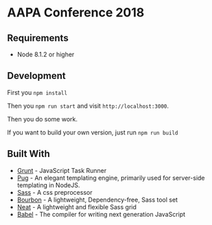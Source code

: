 # AAPA Conference 2018

## Requirements
- Node 8.1.2 or higher

## Development

First you `npm install`

Then you `npm run start` and visit `http://localhost:3000`.

Then you do some work.

If you want to build your own version, just run `npm run build`

## Built With

* [Grunt](https://gruntjs.com/) - JavaScript Task Runner
* [Pug](https://pugjs.org/api/getting-started.html) -  An elegant templating engine, primarily used for server-side templating in NodeJS.
* [Sass](http://sass-lang.com/) - A css preprocessor
* [Bourbon](https://www.bourbon.io/) - A lightweight, Dependency-free, Sass tool set
* [Neat](https://neat.bourbon.io/) - A lightweight and flexible Sass grid
* [Babel](https://babeljs.io/) - The compiler for writing next generation JavaScript
